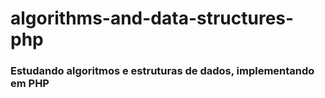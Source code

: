 # algorithms-and-data-structures-php
### Estudando algoritmos e estruturas de dados, implementando em PHP



